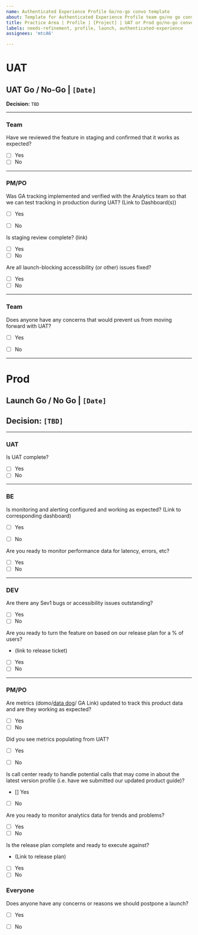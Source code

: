 ```yaml
---
name: Authenticated Experience Profile Go/no-go convo template
about: Template for Authenticated Experience Profile team go/no go conversations ( UAT and Prod )
title: Practice Area | Profile | [Project] | UAT or Prod go/no-go convo
labels: needs-refinement, profile, launch, authenticated-experience
assignees: 'mtcA6'

---
```

# UAT 

## UAT Go / No-Go | `[Date]` 

**Decision:** `TBD` 

---

### Team 

Have we reviewed the feature in staging and confirmed that it works as expected?
- [ ] Yes 
- [ ] No

---
### PM/PO

Was GA tracking implemented and verified with the Analytics team so that we can test tracking in production during UAT?  (Link to Dashboard(s))
- [ ] Yes 
- [ ] No


Is staging review complete? (link) 
- [ ] Yes 
- [ ] No

 Are all launch-blocking accessibility (or other) issues fixed?
- [ ] Yes 
- [ ] No

---

### Team 

 Does anyone have any concerns that would prevent us from moving forward with UAT?
- [ ] Yes 
- [ ] No



---


# Prod
## Launch Go / No Go |  `[Date]`

## Decision: `[TBD]`




---
### UAT
Is UAT complete?
- [ ] Yes 
- [ ] No 

---
### BE 
Is monitoring and alerting configured and working as expected? (Link to corresponding dashboard)
- [ ] Yes 
- [ ] No 


Are you ready to monitor performance data for latency, errors, etc?
- [ ] Yes 
- [ ] No 

---
### DEV 
Are there any Sev1 bugs or accessibility issues outstanding?
- [ ] Yes 
- [ ] No 

Are you ready to turn the feature on based on our release plan for a % of users? 
- (link to release ticket)
- [ ] Yes 
- [ ] No 

---
### PM/PO 
Are metrics (domo/[data do](https://vagov.ddog-gov.com/dashboard/gra-npe-h52/authenticated-experience-direct-deposit?refresh_mode=sliding&from_ts=1696166658933&to_ts=1696253058933&live=true)g/ GA Link) updated to track this product data and are they working as expected? 
- [ ] Yes 
- [ ] No 

Did you see metrics populating from UAT?
- [ ] Yes 
- [ ] No 


Is call center ready to handle potential calls that may come in about the latest version profile (i.e. have we submitted our updated product guide)?
- [] Yes 
- [ ] No 


Are you ready to monitor analytics data for trends and problems?
- [ ] Yes 
- [ ] No 

Is the release plan complete and ready to execute against?
- (Link to release plan)
- [ ] Yes 
- [ ] No 

### Everyone 
Does anyone have any concerns or reasons we should postpone a launch?
- [ ] Yes 
- [ ] No 

